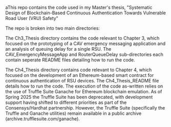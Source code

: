 aThis repo contains the code used in my Master's thesis, "Systematic Design of Blockchain-Based Continuous Authentication Towards Vulnerable Road User (VRU) Safety"

The repo is broken into two main directories: 

The Ch3_Thesis directory contains the code relevant to Chapter 3, which focused on the prototyping of a CAV emergency messaging application and an analysis of queuing delay for a single RSU. The CAV_EmergencyMessageApp and RouterQueueDelay sub-directories each contain seperate README files detailing how to run the code. 

The Ch4_Thesis directory contains code relevant to Chapter 4, which focused on the development of an Ethereum-based smart contract for continuous authentication of RSU devices. The Ch4_Thesis_README file details how to run the code. The execution of the code as-written relies on the use of Truffle Suite Ganache for Ethereum blockchain emulation. As of Spring 2025 the Truffle Suite has been deprecated, with development support having shifted to different priorities as part of the Consensys/Hardhat partnership. However, the Truffle Suite (specifically the Truffle and Ganache utilities) remain available in a public archive (archive.trufflesuite.com/ganache). 
